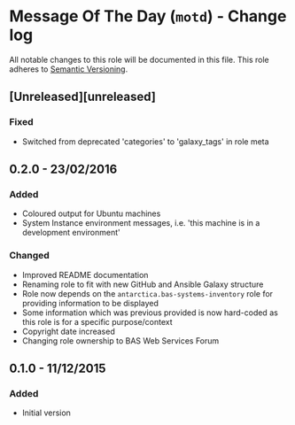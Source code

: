 # Message Of The Day (`motd`) - Change log

All notable changes to this role will be documented in this file.
This role adheres to [Semantic Versioning](http://semver.org/spec/v2.0.0.html).

## [Unreleased][unreleased]

### Fixed

* Switched from deprecated 'categories' to 'galaxy_tags' in role meta

## 0.2.0 - 23/02/2016

### Added

* Coloured output for Ubuntu machines
* System Instance environment messages, i.e. 'this machine is in a development environment'

### Changed

* Improved README documentation
* Renaming role to fit with new GitHub and Ansible Galaxy structure
* Role now depends on the `antarctica.bas-systems-inventory` role for providing information to be displayed
* Some information which was previous provided is now hard-coded as this role is for a specific purpose/context
* Copyright date increased
* Changing role ownership to BAS Web Services Forum

## 0.1.0 - 11/12/2015

### Added

* Initial version

